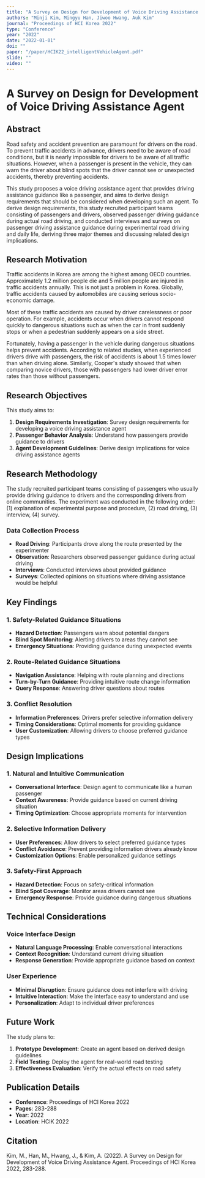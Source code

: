 ```yaml
---
title: "A Survey on Design for Development of Voice Driving Assistance Agent"
authors: "Minji Kim, Mingyu Han, Jiwoo Hwang, Auk Kim"
journal: "Proceedings of HCI Korea 2022"
type: "Conference"
year: "2022"
date: "2022-01-01"
doi: ""
paper: "/paper/HCIK22_intelligentVehicleAgent.pdf"
slide: ""
video: ""
---
```


# A Survey on Design for Development of Voice Driving Assistance Agent

## Abstract

Road safety and accident prevention are paramount for drivers on the road. To prevent traffic accidents in advance, drivers need to be aware of road conditions, but it is nearly impossible for drivers to be aware of all traffic situations. However, when a passenger is present in the vehicle, they can warn the driver about blind spots that the driver cannot see or unexpected accidents, thereby preventing accidents.

This study proposes a voice driving assistance agent that provides driving assistance guidance like a passenger, and aims to derive design requirements that should be considered when developing such an agent. To derive design requirements, this study recruited participant teams consisting of passengers and drivers, observed passenger driving guidance during actual road driving, and conducted interviews and surveys on passenger driving assistance guidance during experimental road driving and daily life, deriving three major themes and discussing related design implications.

## Research Motivation

Traffic accidents in Korea are among the highest among OECD countries. Approximately 1.2 million people die and 5 million people are injured in traffic accidents annually. This is not just a problem in Korea. Globally, traffic accidents caused by automobiles are causing serious socio-economic damage.

Most of these traffic accidents are caused by driver carelessness or poor operation. For example, accidents occur when drivers cannot respond quickly to dangerous situations such as when the car in front suddenly stops or when a pedestrian suddenly appears on a side street.

Fortunately, having a passenger in the vehicle during dangerous situations helps prevent accidents. According to related studies, when experienced drivers drive with passengers, the risk of accidents is about 1.5 times lower than when driving alone. Similarly, Cooper's study showed that when comparing novice drivers, those with passengers had lower driver error rates than those without passengers.

## Research Objectives

This study aims to:
1. **Design Requirements Investigation**: Survey design requirements for developing a voice driving assistance agent
2. **Passenger Behavior Analysis**: Understand how passengers provide guidance to drivers
3. **Agent Development Guidelines**: Derive design implications for voice driving assistance agents

## Research Methodology

The study recruited participant teams consisting of passengers who usually provide driving guidance to drivers and the corresponding drivers from online communities. The experiment was conducted in the following order: (1) explanation of experimental purpose and procedure, (2) road driving, (3) interview, (4) survey.

### Data Collection Process
- **Road Driving**: Participants drove along the route presented by the experimenter
- **Observation**: Researchers observed passenger guidance during actual driving
- **Interviews**: Conducted interviews about provided guidance
- **Surveys**: Collected opinions on situations where driving assistance would be helpful

## Key Findings

### 1. Safety-Related Guidance Situations
- **Hazard Detection**: Passengers warn about potential dangers
- **Blind Spot Monitoring**: Alerting drivers to areas they cannot see
- **Emergency Situations**: Providing guidance during unexpected events

### 2. Route-Related Guidance Situations
- **Navigation Assistance**: Helping with route planning and directions
- **Turn-by-Turn Guidance**: Providing intuitive route change information
- **Query Response**: Answering driver questions about routes

### 3. Conflict Resolution
- **Information Preferences**: Drivers prefer selective information delivery
- **Timing Considerations**: Optimal moments for providing guidance
- **User Customization**: Allowing drivers to choose preferred guidance types

## Design Implications

### 1. Natural and Intuitive Communication
- **Conversational Interface**: Design agent to communicate like a human passenger
- **Context Awareness**: Provide guidance based on current driving situation
- **Timing Optimization**: Choose appropriate moments for intervention

### 2. Selective Information Delivery
- **User Preferences**: Allow drivers to select preferred guidance types
- **Conflict Avoidance**: Prevent providing information drivers already know
- **Customization Options**: Enable personalized guidance settings

### 3. Safety-First Approach
- **Hazard Detection**: Focus on safety-critical information
- **Blind Spot Coverage**: Monitor areas drivers cannot see
- **Emergency Response**: Provide guidance during dangerous situations

## Technical Considerations

### Voice Interface Design
- **Natural Language Processing**: Enable conversational interactions
- **Context Recognition**: Understand current driving situation
- **Response Generation**: Provide appropriate guidance based on context

### User Experience
- **Minimal Disruption**: Ensure guidance does not interfere with driving
- **Intuitive Interaction**: Make the interface easy to understand and use
- **Personalization**: Adapt to individual driver preferences

## Future Work

The study plans to:
1. **Prototype Development**: Create an agent based on derived design guidelines
2. **Field Testing**: Deploy the agent for real-world road testing
3. **Effectiveness Evaluation**: Verify the actual effects on road safety

## Publication Details

- **Conference**: Proceedings of HCI Korea 2022
- **Pages**: 283-288
- **Year**: 2022
- **Location**: HCIK 2022

## Citation

Kim, M., Han, M., Hwang, J., & Kim, A. (2022). A Survey on Design for Development of Voice Driving Assistance Agent. Proceedings of HCI Korea 2022, 283-288. 